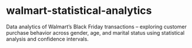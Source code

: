 # walmart-statistical-analytics
Data analytics of Walmart’s Black Friday transactions – exploring customer purchase behavior across gender, age, and marital status using statistical analysis and confidence intervals.
